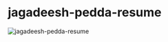# jagadeesh-pedda-resume

![jagadeesh-pedda-resume](https://github.com/user-attachments/assets/3bbc0af1-3439-4d13-ad7c-c16fcb62ac40)
